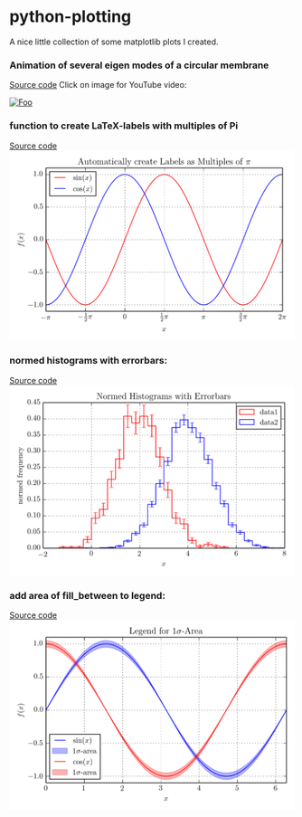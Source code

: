 python-plotting
===============


A nice little collection of some matplotlib plots I created.

### Animation of several eigen modes of a circular membrane
[Source code](source/circular_membrane.py "source code")
Click on image for YouTube video:

[![Foo](http://img.youtube.com/vi/PEWSt8dvpjo/0.jpg)](http://youtu.be/PEWSt8dvpjo)


### function to create LaTeX-labels with multiples of Pi
[Source code](source/create_pi_labels.py "source code")
![alt text](https://raw.githubusercontent.com/MaxNoe/python-plotting/master/images/create_pi_labels.png "create pi labels")


### normed histograms with errorbars:
[Source code](source/normed_histogram_with_errorbars.py "source code")
![alt text](https://raw.githubusercontent.com/MaxNoe/python-plotting/master/images/normed_histogram_with_errorbars.png "normed histogram with errorbars")


### add area of fill_between to legend:
[Source code](source/legend_fill_between.py "source code")
![alt text](https://raw.githubusercontent.com/MaxNoe/python-plotting/master/images/legend_fill_between.png "fill_between in legend")
